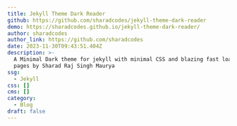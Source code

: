 ```yaml
---
title: Jekyll Theme Dark Reader
github: https://github.com/sharadcodes/jekyll-theme-dark-reader
demo: https://sharadcodes.github.io/jekyll-theme-dark-reader/
author: sharadcodes
author_link: https://github.com/sharadcodes
date: 2023-11-30T09:43:51.404Z
description: >-
  A Minimal Dark theme for jekyll with minimal CSS and blazing fast loading of
  pages by Sharad Raj Singh Maurya
ssg:
  - Jekyll
css: []
cms: []
category:
  - Blog
draft: false
---
```

